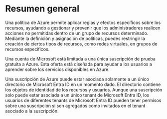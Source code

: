 # Resumen general

Una política de Azure permite aplicar reglas y efectos específicos sobre los recursos, ayudando a gestionar y prevenir que los administradores realicen acciones no permitidas dentro de un grupo de recursos determinado. Mediante la definición y asignación de políticas, puedes restringir la creación de ciertos tipos de recursos, como redes virtuales, en grupos de recursos específicos.

Una cuenta de Microsoft está limitada a una única suscripción de prueba gratuita a Azure. Esta oferta está diseñada para ayudar a los usuarios a aprender sobre los servicios disponibles en Azure.

Una suscripción de Azure puede estar asociada solamente a un único directorio de Microsoft Entra ID en un momento dado. El directorio contiene los objetos de identidad de los recursos y usuarios. Aunque una suscripción solo puede estar asociada a un único tenant de Microsoft Entra ID, los usuarios de diferentes tenants de Microsoft Entra ID pueden tener permisos sobre una suscripción si son agregados como invitados en el tenant asociado a la suscripción.
